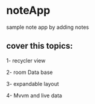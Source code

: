 # noteApp
sample note app by adding notes
## cover this topics:

1- recycler view

2- room Data base 

3- expandable layout

4- Mvvm and live data

